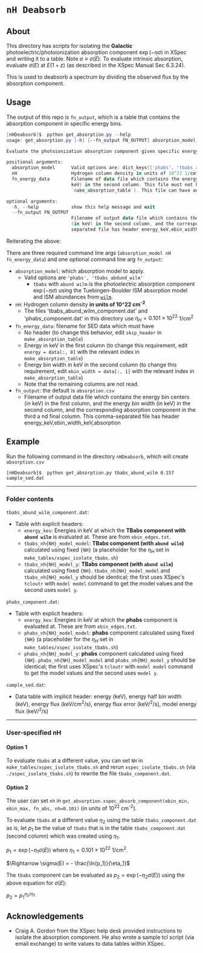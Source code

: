 # `nH Deabsorb`


## About

This directory has scripts for isolating the **Galactic** photoelectric/photoionization absorption component $\exp(-\eta\sigma)$ in XSpec
and writing it to a table. 
Note $\sigma \equiv \sigma(E)$.
To evaluate intrinsic absorption, evaluate $\sigma(E)$ at $E(1+z)$ (as described in the XSpec Manual Sec 6.3.24). 

This is used to deabsorb a spectrum by dividing the observed flux by the absorption component.

## Usage

The output of this repo is `fn_output`, which is a table that contains the absorption component in specific energy bins.

```powershell
[nHDeabsorb]$  python get_absorption.py --help
usage: get_absorption.py [-h] [--fn_output FN_OUTPUT] absorption_model nH fn_energy_data

Evaluate the photoionization absorption component given specific energy bins (in keV)

positional arguments:
  absorption_model      Valid options are: dict_keys(['phabs', 'tbabs_abund_wilm']).
  nH                    Hydrogen column density in units of 10^22 1/cm^2.
  fn_energy_data        Filename of data file which contains the energy bin centers (in keV) in the first column and the energy bin width (in
                        keV) in the second column. This file must not have a header (to change this behavior see the docstring for
                        `make_absorption_table`). This file can have any number of columns, as only the first two are read.

optional arguments:
  -h, --help            show this help message and exit
  --fn_output FN_OUTPUT
                        Filename of output data file which contains the energy bin centers (in keV) in the first column, and the energy bin width
                        (in keV) in the second column, and the corresponding absorption component in the third a nd final column. This comma-
                        separated file has header energy_keV,ebin_width_keV,absorption
```

Reiterating the above:

There are three required command line args (`absorption_model nH fn_energy_data`) 
and one optional command line arg `fn_output`:
* `absorption_model`: which absorption model to apply.
  * Valid options are `'phabs', 'tbabs_abdund_wilm'`
    * `tbabs` with `abund wilm` is the photoelectric absorption component $\exp(-\eta\sigma)$ using the Tuebingen-Boulder ISM absorption model and ISM abundances from [`wilm`](https://ui.adsabs.harvard.edu/abs/2000ApJ...542..914W/abstract).
* `nH`: Hydrogen column density **in units of 10^22 cm<sup>-2</sup>**.
  * The files 'tbabs_abund_wilm_component.dat' and 'phabs_component.dat' in this directory use $\eta_H = 0.101 \times 10^{22}$ 1/cm<sup>2</sup>
* `fn_energy_data`: filename for SED data which must have
  * No header (to change this behavior, edit `skip_header` in `make_absorption_table`)
  * Energy in keV in the first column (to change this requirement, edit `energy = data[:, 0]` with the relevant index in `make_absorption_table`)
  * Energy bin width in keV in the second column (to change this requirement, edit `ebin_width = data[:, 1]` with the relevant index in `make_absorption_table`)
  * Note that the remaining columns are not read.
* `fn_output`: the default is `absorption.csv`
  * Filename of output data file which contains the energy bin centers (in keV) in the first
                        column, and the energy bin width (in keV) in the second column, and the corresponding
                        absorption component in the third a nd final column. This comma-separated file has header
                        energy_keV,ebin_width_keV,absorption
## Example

Run the following command in the directory `nHDeabsorb`, which will create `absorption.csv`

```shell
[nHDeabsorb]$  python get_absorption.py tbabs_abund_wilm 0.157 sample_sed.dat
```

---

### Folder contents

`tbabs_abund_wilm_component.dat`:
* Table with explicit headers: 
  * `energy_kev`: Energies in keV at which the **TBabs component with `abund wilm`** is evaluated at. These are from `ebin_edges.txt`.
  * `tbabs_nh{NH}_model_model`: **TBabs component (with `abund wilm`)** calculated using fixed `{NH}` (a placeholder for the $\eta_H$ set in `make_tables/xspec_isolate_tbabs.sh`)
  * `tbabs_nh{NH}_model_y`: **TBabs component (with `abund wilm`)** calculated using fixed `{NH}`. `tbabs_nh{NH}_model_model` and `tbabs_nh{NH}_model_y` should be identical; the first uses XSpec's `tcloutr` with `model model` command to get the model values and the second uses `model y`. 

`phabs_component.dat`:
* Table with explicit headers: 
  * `energy_kev`: Energies in keV at which the **phabs** component is evaluated at. These are from `ebin_edges.txt`.
  * `phabs_nh{NH}_model_model`: **phabs** component calculated using fixed `{NH}` (a placeholder for the $\eta_H$ set in `make_tables/xspec_isolate_tbabs.sh`)
  * `phabs_nh{NH}_model_y`: **phabs** component calculated using fixed `{NH}`. `phabs_nh{NH}_model_model` and `phabs_nh{NH}_model_y` should be identical; the first uses XSpec's `tcloutr` with `model model` command to get the model values and the second uses `model y`. 

`sample_sed.dat`:
* Data table with implicit header: energy (keV), energy half bin width (keV), energy flux (keV/cm<sup>2</sup>/s), energy flux error (keV/<sup>2</sup>/s), model energy flux (keV/<sup>2</sup>/s)

---

### User-specified nH

#### Option 1 
To evaluate `tbabs` at a different value, you can set `NH` in `make_tables/xspec_isolate_tbabs.sh` and rerun `xspec_isolate_tbabs.sh` (via `./xspec_isolate_tbabs.sh`) to rewrite the file `tbabs_component.dat`.

#### Option 2
The user can set `nh` in `get_absorption.xspec_absorb_component(ebin_min, ebin_max, fn_abs, nh=0.101)`
(in units of $10^{22}$ cm<sup>-2</sup>).

To evaluate `tbabs` at a different value $\eta_2$ using the table `tbabs_component.dat` as is, 
let $p_1$ be the value of `tbabs` that is in the table `tbabs_component.dat` (second column) 
which was created using $\eta_1$.

$p_1 = \exp( -\eta_1 \sigma(E) )$ where $\eta_1 = 0.101 \times 10^{22}$ 1/cm<sup>2</sup>.

$\Rightarrow \sigma(E) = - \frac{\ln(p_1)}{\eta_1}$

The `tbabs` component can be evaluated as $p_2 = \exp( -\eta_2 \sigma(E) )$ using the above equation for $\sigma(E)$:

$p_2 = p_1^{\eta_2/\eta_1}$

## Acknowledgements

* Craig A. Gordon from the XSpec help desk provided instructions to isolate the absorption component. He also wrote a sample tcl script (via email exchange) to write values to data tables within XSpec.

